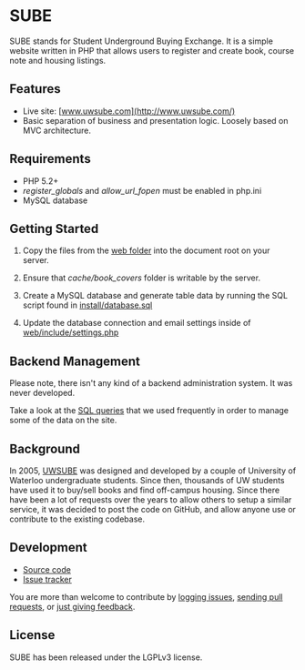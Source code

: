 SUBE
=======

SUBE stands for Student Underground Buying Exchange. It is a simple website written in PHP that allows users to register and create book, course note and housing listings.

Features
--------

  * Live site: [www.uwsube.com](http://www.uwsube.com/)
  * Basic separation of business and presentation logic. Loosely based on MVC architecture.

Requirements
--------

  * PHP 5.2+
  * *register_globals* and *allow_url_fopen* must be enabled in php.ini
  * MySQL database

Getting Started
--------

  1. Copy the files from the [web folder](https://github.com/andrejpavlovic/sube/tree/master/web) into the document root on your server.
  
  2. Ensure that *cache/book_covers* folder is writable by the server.
  
  3. Create a MySQL database and generate table data by running the SQL script found in [install/database.sql](https://github.com/andrejpavlovic/sube/blob/master/install/database.sql)
  
  4. Update the database connection and email settings inside of [web/include/settings.php](https://github.com/andrejpavlovic/sube/blob/master/web/include/settings.php)

Backend Management
--------

Please note, there isn't any kind of a backend administration system. It was never developed.

Take a look at the [SQL queries](https://github.com/andrejpavlovic/sube/blob/master/USEFUL_SQL_QUERIES.md) that we used frequently in order to manage some of the data on the site.

Background
--------

In 2005, [UWSUBE](http://www.uwsube.com/) was designed and developed by a couple of University of Waterloo undergraduate students. Since then, thousands of UW students have used it to buy/sell books and find off-campus housing. Since there have been a lot of requests over the years to allow others to setup a similar service, it was decided to post the code on GitHub, and allow anyone use or contribute to the existing codebase.

Development
--------

  * [Source code](https://github.com/andrejpavlovic/sube)
  * [Issue tracker](https://github.com/andrejpavlovic/sube/issues)

You are more than welcome to contribute by [logging issues](https://github.com/andrejpavlovic/sube/issues), [sending pull requests](http://help.github.com/send-pull-requests/), or [just giving feedback](mailto:andrej.pavlovic@pokret.org).

License
--------

SUBE has been released under the LGPLv3 license.
